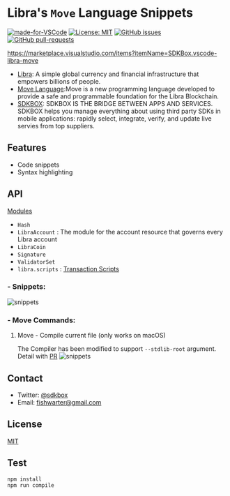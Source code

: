 # Libra's `Move` Language Snippets

[![made-for-VSCode](https://img.shields.io/badge/Made%20for-VSCode-1f425f.svg)](https://code.visualstudio.com/)
[![License: MIT](https://img.shields.io/badge/License-MIT-blue.svg)](https://github.com/sdkbox/vscode-libra-move/blob/master/LICENSE)
[![GitHub issues](https://img.shields.io/github/issues/sdkbox/vscode-libra-move.svg)](https://github.com/sdkbox/vscode-libra-move/issues/)
[![GitHub pull-requests](https://img.shields.io/github/issues-pr/sdkbox/vscode-libra-move.svg)](https://github.com/sdkbox/vscode-libra-move/pulls/)

https://marketplace.visualstudio.com/items?itemName=SDKBox.vscode-libra-move

- [Libra](https://libra.org): A simple global currency and financial infrastructure that empowers billions of people.
- [Move Language](https://developers.libra.org/docs/crates/move-language):Move is a new programming language developed to provide a safe and
  programmable foundation for the Libra Blockchain.
- [SDKBOX](https://www.sdkbox.com/): SDKBOX IS THE BRIDGE BETWEEN APPS AND SERVICES. SDKBOX helps you manage everything about using third party SDKs in mobile applications: rapidly select, integrate, verify, and update live servies from top suppliers.

## Features
- Code snippets
- Syntax highlighting

## API

[Modules](https://github.com/libra/libra/tree/master/language/stdlib/modules)

- `Hash`
- `LibraAccount` : The module for the account resource that governs every Libra account
- `LibraCoin`
- `Signature`
- `ValidatorSet`
- `libra.scripts` : [Transaction Scripts](https://github.com/libra/libra/tree/master/language/stdlib/transaction_scripts)

### - Snippets:

![snippets](https://raw.githubusercontent.com/sdkbox/vscode-libra-move/master/images/move-snippets.gif)

### - Move Commands:
1. Move - Compile current file (only works on macOS)

    The Compiler has been modified to support `--stdlib-root` argument. Detail with [PR](https://github.com/libra/libra/pull/237)
    ![snippets](https://raw.githubusercontent.com/sdkbox/vscode-libra-move/master/images/move-compile.gif)

## Contact

- Twitter: [@sdkbox](https://twitter.com/sdkbox)
- Email: fishwarter@gmail.com

## License

[MIT](./LICENSE)

## Test

```
npm install
npm run compile
```
